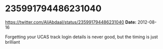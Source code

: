 # 235991794486231040
https://twitter.com/AliAbdaal/status/235991794486231040
**Date:** 2012-08-16

Forgetting your UCAS track login details is never good, but the timing is just brilliant
